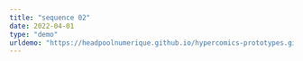 ```yaml
---
title: "sequence 02" 
date: 2022-04-01
type: "demo"
urldemo: "https://headpoolnumerique.github.io/hypercomics-prototypes.github.io/sequences/sequence2.html"
---
```


